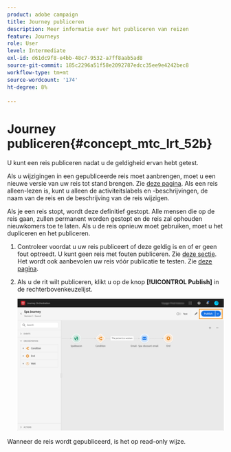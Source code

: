 ```yaml
---
product: adobe campaign
title: Journey publiceren
description: Meer informatie over het publiceren van reizen
feature: Journeys
role: User
level: Intermediate
exl-id: d61dc9f8-e4bb-48c7-9532-a7ff8aab5ad8
source-git-commit: 185c2296a51f58e2092787edcc35ee9e4242bec8
workflow-type: tm+mt
source-wordcount: '174'
ht-degree: 8%

---
```


# Journey publiceren{#concept_mtc_lrt_52b}

U kunt een reis publiceren nadat u de geldigheid ervan hebt getest.

Als u wijzigingen in een gepubliceerde reis moet aanbrengen, moet u een nieuwe versie van uw reis tot stand brengen. Zie [deze pagina](../building-journeys/journey-versions.md). Als een reis alleen-lezen is, kunt u alleen de activiteitslabels en -beschrijvingen, de naam van de reis en de beschrijving van de reis wijzigen.

Als je een reis stopt, wordt deze definitief gestopt. Alle mensen die op de reis gaan, zullen permanent worden gestopt en de reis zal ophouden nieuwkomers toe te laten. Als u de reis opnieuw moet gebruiken, moet u het dupliceren en het publiceren.

1. Controleer voordat u uw reis publiceert of deze geldig is en of er geen fout optreedt. U kunt geen reis met fouten publiceren. Zie [deze sectie](../about/troubleshooting.md#section_h3q_kqk_fhb). Het wordt ook aanbevolen uw reis vóór publicatie te testen. Zie [deze pagina](../building-journeys/testing-the-journey.md).
1. Als u de rit wilt publiceren, klikt u op de knop **[!UICONTROL Publish]** in de rechterbovenkeuzelijst.

   ![](../assets/journeyuc1_18.png)

Wanneer de reis wordt gepubliceerd, is het op read-only wijze.
